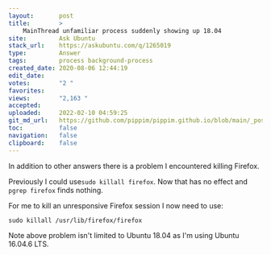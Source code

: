 ```yaml
---
layout:       post
title:        >
    MainThread unfamiliar process suddenly showing up 18.04
site:         Ask Ubuntu
stack_url:    https://askubuntu.com/q/1265019
type:         Answer
tags:         process background-process
created_date: 2020-08-06 12:44:19
edit_date:    
votes:        "2 "
favorites:    
views:        "2,163 "
accepted:     
uploaded:     2022-02-10 04:59:25
git_md_url:   https://github.com/pippim/pippim.github.io/blob/main/_posts/2020/2020-08-06-MainThread-unfamiliar-process-suddenly-showing-up-18.04.md
toc:          false
navigation:   false
clipboard:    false
---
```


In addition to other answers there is a problem I encountered killing Firefox.

Previously I could use`sudo killall firefox`. Now that has no effect and `pgrep firefox` finds nothing.

For me to kill an unresponsive Firefox session I now need to use:

``` 
sudo killall /usr/lib/firefox/firefox
```

Note above problem isn't limited to Ubuntu 18.04 as I'm using Ubuntu 16.04.6 LTS.
